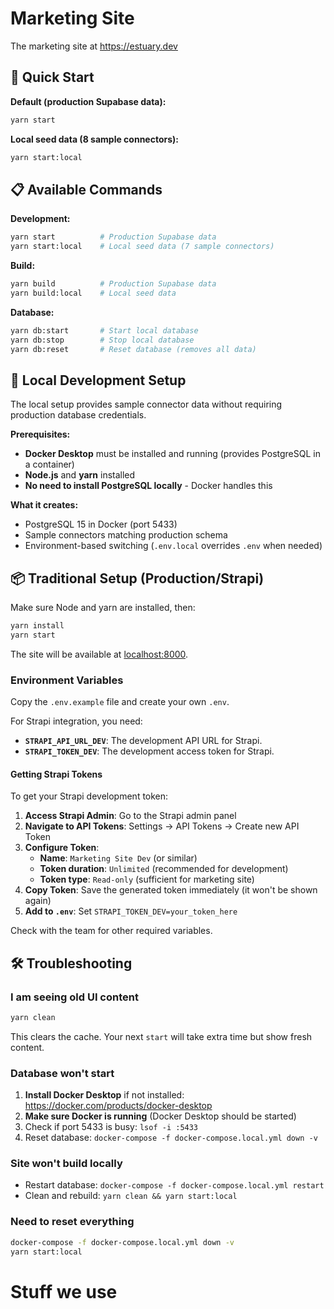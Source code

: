 # Marketing Site

The marketing site at https://estuary.dev

## 🚀 Quick Start

**Default (production Supabase data):**

```bash
yarn start
```

**Local seed data (8 sample connectors):**

```bash
yarn start:local
```

## 📋 Available Commands

**Development:**

```bash
yarn start          # Production Supabase data
yarn start:local    # Local seed data (7 sample connectors)
```

**Build:**

```bash
yarn build          # Production Supabase data
yarn build:local    # Local seed data
```

**Database:**

```bash
yarn db:start       # Start local database
yarn db:stop        # Stop local database
yarn db:reset       # Reset database (removes all data)
```

## 🔧 Local Development Setup

The local setup provides sample connector data without requiring production database credentials.

**Prerequisites:**

-   **Docker Desktop** must be installed and running (provides PostgreSQL in a container)
-   **Node.js** and **yarn** installed
-   **No need to install PostgreSQL locally** - Docker handles this

**What it creates:**

-   PostgreSQL 15 in Docker (port 5433)
-   Sample connectors matching production schema
-   Environment-based switching (`.env.local` overrides `.env` when needed)

## 📦 Traditional Setup (Production/Strapi)

Make sure Node and yarn are installed, then:

```bash
yarn install
yarn start
```

The site will be available at [localhost:8000](http://localhost:8000).

### Environment Variables

Copy the `.env.example` file and create your own `.env`.

For Strapi integration, you need:

-   **`STRAPI_API_URL_DEV`**: The development API URL for Strapi.
-   **`STRAPI_TOKEN_DEV`**: The development access token for Strapi.

#### Getting Strapi Tokens

To get your Strapi development token:

1. **Access Strapi Admin**: Go to the Strapi admin panel
2. **Navigate to API Tokens**: Settings → API Tokens → Create new API Token
3. **Configure Token**:
    - **Name**: `Marketing Site Dev` (or similar)
    - **Token duration**: `Unlimited` (recommended for development)
    - **Token type**: `Read-only` (sufficient for marketing site)
4. **Copy Token**: Save the generated token immediately (it won't be shown again)
5. **Add to `.env`**: Set `STRAPI_TOKEN_DEV=your_token_here`

Check with the team for other required variables.

## 🛠️ Troubleshooting

### I am seeing old UI content

```bash
yarn clean
```

This clears the cache. Your next `start` will take extra time but show fresh content.

### Database won't start

1. **Install Docker Desktop** if not installed: https://docker.com/products/docker-desktop
2. **Make sure Docker is running** (Docker Desktop should be started)
3. Check if port 5433 is busy: `lsof -i :5433`
4. Reset database: `docker-compose -f docker-compose.local.yml down -v`

### Site won't build locally

-   Restart database: `docker-compose -f docker-compose.local.yml restart`
-   Clean and rebuild: `yarn clean && yarn start:local`

### Need to reset everything

```bash
docker-compose -f docker-compose.local.yml down -v
yarn start:local
```

# Stuff we use

